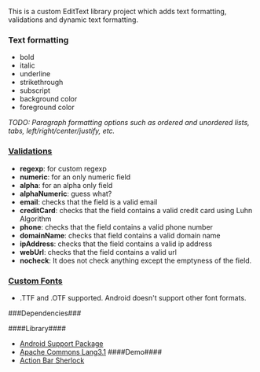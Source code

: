 This is a custom EditText library project which adds text formatting, validations and dynamic text formatting. 
### Text formatting 
* bold
* italic
* underline
* strikethrough
* subscript
* background color
* foreground color

_TODO: Paragraph formatting options such as ordered and unordered lists, tabs, left/right/center/justify, etc._

### [Validations](https://github.com/kemallette/RichEditText/wiki/Validations) 
* **regexp**: for custom regexp
* **numeric**: for an only numeric field
* **alpha**: for an alpha only field
* **alphaNumeric**: guess what?
* **email**: checks that the field is a valid email
* **creditCard**: checks that the field contains a valid credit card using Luhn Algorithm
* **phone**: checks that the field contains a valid phone number
* **domainName**: checks that field contains a valid domain name 
* **ipAddress**: checks that the field contains a valid ip address
* **webUrl**: checks that the field contains a valid url 
* **nocheck**: It does not check anything except the emptyness of the field.

### [Custom Fonts](https://github.com/kemallette/RichEditText/wiki/Custom-Fonts) 
* .TTF and .OTF supported. Android doesn't support other font formats.  


###Dependencies###

####Library####
* [Android Support Package](http://developer.android.com/tools/extras/support-library.html)
* [Apache Commons Lang3.1](http://commons.apache.org/proper/commons-lang/userguide.html)
####Demo####
* [Action Bar Sherlock](http://actionbarsherlock.com/)
